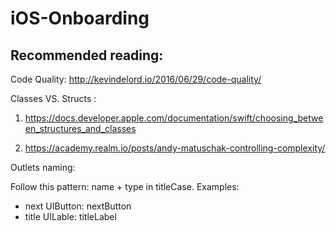 # iOS-Onboarding

## Recommended reading:

Code Quality: http://kevindelord.io/2016/06/29/code-quality/

Classes VS. Structs : 

1. https://docs.developer.apple.com/documentation/swift/choosing_between_structures_and_classes

2. https://academy.realm.io/posts/andy-matuschak-controlling-complexity/


Outlets naming:

Follow this pattern: name + type in titleCase.
Examples: 
- next UIButton: nextButton
- title UILable: titleLabel

